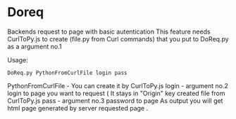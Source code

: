 # Doreq
Backends request to page with basic autentication
This feature needs CurlToPy.js to create (file.py from Curl commands) that you put to DoReq.py as a argument no.1

Usage: 

    DoReq.py PythonFromCurlFile login pass

PythonFromCurlFile - You can create it by CurlToPy.js 
login - argument no.2 login to page you want to request ( It stays in "Origin" key created file from CurlToPy.js
pass - argument no.3 password to page 
As output you will get html page  generated by server requested page . 
